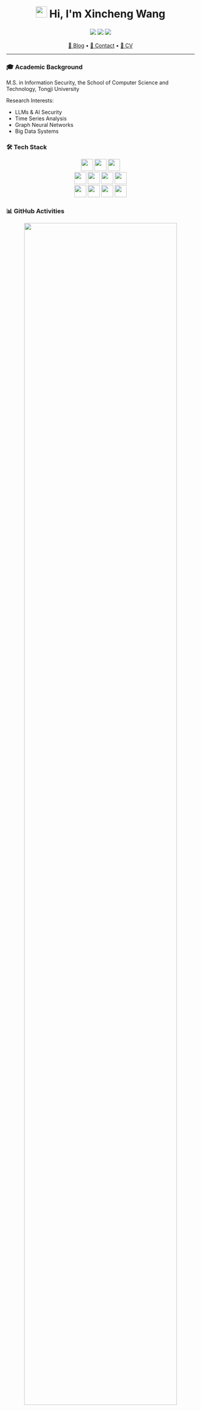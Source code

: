 <p align="center">
  <h1 align="center"> 
    <img src="https://em-content.zobj.net/source/microsoft-teams/363/waving-hand_1f44b.png" width="30px"/>
    Hi, I'm Xincheng Wang
  </h1>
  <h3 align="center">
    <img src="https://img.shields.io/badge/GNN-Financial_Fraud-3776AB?style=flat&logo=graphql&logoColor=white"/>
    <img src="https://img.shields.io/badge/LLMs-Time_Series-FF6F00?style=flat&logo=ollama&logoColor=white"/> 
    <img src="https://img.shields.io/badge/AI-Security-4FC08D?style=flat&logo=bookstack&logoColor=white"/>
  </h3>
</p>

<p align="center">
  <a href="https://isSeymour.github.io">📝 Blog</a> • 
  <a href="mailto:seymour0314@163.com">📧 Contact</a> •
  <a href="[YOUR_CV_LINK]">📄 CV</a>
</p>

---

### 🎓 Academic Background

M.S. in Information Security, the School of Computer Science and Technology, Tongji University

Research Interests:
- LLMs & AI Security
- Time Series Analysis
- Graph Neural Networks
- Big Data Systems


### 🛠 Tech Stack

<p align="center">
  
<div align="center">
  <img src="https://img.shields.io/badge/Python-3776AB?style=for-the-badge&logo=python&logoColor=white&labelColor=101010" height="32">
  <img src="https://img.shields.io/badge/C++-00599C?style=for-the-badge&logo=c%2B%2B&logoColor=white&labelColor=101010" height="32">
  <img src="https://img.shields.io/badge/JavaScript-F7DF1E?style=for-the-badge&logo=javascript&logoColor=black&labelColor=101010" height="32">
</div>

<div align="center">
  <img src="https://img.shields.io/badge/PyTorch-EE4C2C?style=for-the-badge&logo=pytorch&logoColor=white&labelColor=101010" height="32">
  <img src="https://img.shields.io/badge/Vue.js-4FC08D?style=for-the-badge&logo=vuedotjs&logoColor=white&labelColor=101010" height="32">
  <img src="https://img.shields.io/badge/Django-092E20?style=for-the-badge&logo=django&logoColor=white&labelColor=101010" height="32">
  <img src="https://img.shields.io/badge/Node.js-339933?style=for-the-badge&logo=nodedotjs&logoColor=white&labelColor=101010" height="32">
</div>

<div align="center">
  <img src="https://img.shields.io/badge/Linux-FCC624?style=for-the-badge&logo=linux&logoColor=black&labelColor=101010" height="32">
  <img src="https://img.shields.io/badge/Git-F05032?style=for-the-badge&logo=git&logoColor=white&labelColor=101010" height="32">
  <img src="https://img.shields.io/badge/LaTeX-008080?style=for-the-badge&logo=latex&logoColor=white&labelColor=101010" height="32">
  <img src="https://img.shields.io/badge/Markdown-000000?style=for-the-badge&logo=markdown&logoColor=white&labelColor=101010" height="32">
</div>

</p>


### 📊 GitHub Activities

<p align="center">
  <img src="https://github-readme-activity-graph.vercel.app/graph?username=isSeymour&theme=github-compact&hide_border=true&area=true" width="90%"/> </p><p align="center"> 
  <img src="https://github-readme-stats.vercel.app/api?username=isSeymour&show_icons=true&hide_border=true&bg_color=00000000&hide_title=true" width="48%"/> 
  <img src="https://github-readme-stats.vercel.app/api/top-langs/?username=isSeymour&exclude_repo=isSeymour.github.io&layout=compact&hide_border=true" width="45%"/>
</p>

<p align="center"> <img src="https://ghchart.rshah.org/isSeymour" width="90%"/> </p>


